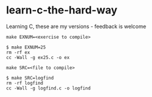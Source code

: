 # learn-c-the-hard-way
Learning C, these are my versions - feedback is welcome

`make EXNUM=<exercise to compile>`
```
$ make EXNUM=25
rm -rf ex
cc -Wall -g ex25.c -o ex
```


`make SRC=<file to compile>`
```
$ make SRC=logfind
rm -rf logfind
cc -Wall -g logfind.c -o logfind
```
